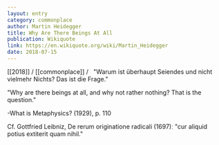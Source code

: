 ```yaml
---
layout: entry
category: commonplace
author: Martin Heidegger
title: Why Are There Beings At All
publication: Wikiquote
link: https://en.wikiquote.org/wiki/Martin_Heidegger
date: 2018-07-15
---
```


[[2018]] / [[commonplace]] / 
 
"Warum ist überhaupt Seiendes und nicht vielmehr Nichts? Das ist die Frage."

"Why are there beings at all, and why not rather nothing? That is the question."

-What is Metaphysics? (1929), p. 110
        
Cf. Gottfried Leibniz, De rerum originatione radicali (1697)ː "cur aliquid potius extiterit quam nihil."